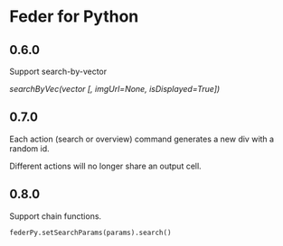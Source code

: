 # Feder for Python

## 0.6.0

Support search-by-vector

*searchByVec(vector [, imgUrl=None, isDisplayed=True])*

## 0.7.0

Each action (search or overview) command generates a new div with a random id.

Different actions will no longer share an output cell.

## 0.8.0

Support chain functions.

```
federPy.setSearchParams(params).search()
```